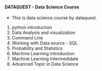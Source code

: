 #### DATAQUEST - Data Science Course

- This is data science course by dataquest.

1. python introduction
2. Data Analysis and visualization
3. Command Line
4. Working with Data source - SQL
5. Probability and Statistics
6. Machine Learning Introduction
7. Machine Learning Intermedidate
8. Advanced Topic in Data Science
